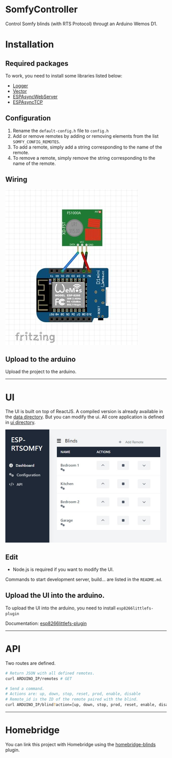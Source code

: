 # SomfyController
Control Somfy blinds (with RTS Protocol) througt an Arduino Wemos D1.

# Installation
## Required packages

To work, you need to install some libraries listed below:

- [Logger](https://github.com/bakercp/Logger)
- [Vector](https://github.com/janelia-arduino/Vector)
- [ESPAsyncWebServer](https://github.com/me-no-dev/ESPAsyncWebServer)
- [ESPAsyncTCP](https://github.com/me-no-dev/ESPAsyncTCP)

## Configuration

1. Rename the `default-config.h` file to `config.h`
2. Add or remove remotes by adding or removing elements from the list `SOMFY_CONFIG_REMOTES`.
3. To add a remote, simply add a string corresponding to the name of the remote.
4. To remove a remote, simply remove the string corresponding to the name of the remote.

## Wiring

![Wiring](./doc/wiring.jpg)

## Upload to the arduino

Upload the project to the arduino.

---
# UI

The UI is built on top of ReactJS. A compiled version is already available in the [data directory](./data/). But you can modify the ui. All core application is defined in [ui directory](./ui/).

![UI](./doc/ui.jpg)

## Edit

- Node.js is required if you want to modify the UI.

Commands to start development server, build... are listed in the `README.md`.

## Upload the UI into the arduino.
To upload the UI into the arduino, you need to install `esp8266littlefs-plugin`

Documentation: [esp8266littlefs-plugin](https://github.com/earlephilhower/arduino-esp8266littlefs-plugin)

---
# API

Two routes are defined.

```bash
# Return JSON with all defined remotes.
curl ARDUINO_IP/remotes # GET
```

```bash
# Send a command.
# Actions are: up, down, stop, reset, prod, enable, disable
# Remote_id is the ID of the remote paired with the blind.
curl ARDUINO_IP/blind?action=[up, down, stop, prod, reset, enable, disable]&remote_id={remote_id} # GET
```

---
# Homebridge

You can link this project with Homebridge using the [homebridge-blinds](https://github.com/dxdc/homebridge-blinds#readme) plugin.